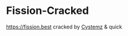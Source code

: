 # Fission-Cracked
https://fission.best cracked by [Cystemz](https://github.com/Cystemzz) &amp; quick
